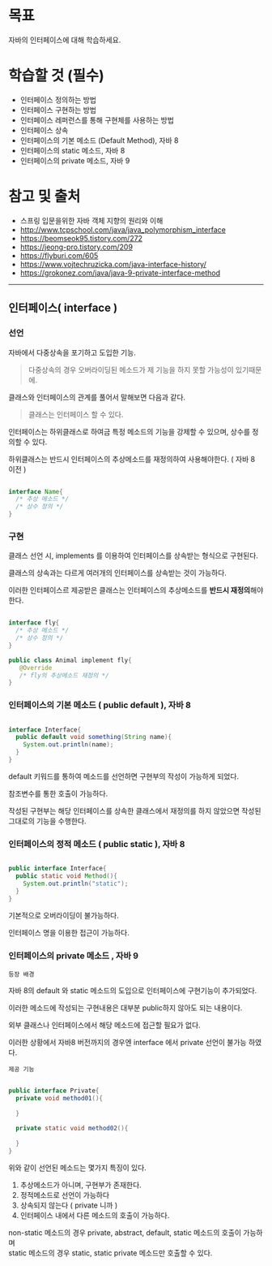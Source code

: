# 목표
자바의 인터페이스에 대해 학습하세요.

# 학습할 것 (필수)

- 인터페이스 정의하는 방법
- 인터페이스 구현하는 방법
- 인터페이스 레퍼런스를 통해 구현체를 사용하는 방법
- 인터페이스 상속
- 인터페이스의 기본 메소드 (Default Method), 자바 8
- 인터페이스의 static 메소드, 자바 8
- 인터페이스의 private 메소드, 자바 9

# 참고 및 출처

- 스프링 입문을위한 자바 객체 지향의 원리와 이해
- http://www.tcpschool.com/java/java_polymorphism_interface
- https://beomseok95.tistory.com/272
- https://jeong-pro.tistory.com/209
- https://flyburi.com/605
- https://www.vojtechruzicka.com/java-interface-history/
- https://grokonez.com/java/java-9-private-interface-method

* * *

## 인터페이스( interface )

### 선언

자바에서 다중상속을 포기하고 도입한 기능.

> 다중상속의 경우 오버라이딩된 메소드가 제 기능을 하지 못할 가능성이 있기때문에.

클래스와 인터페이스의 관계를 풀어서 말해보면 다음과 같다.

> 클래스는 인터페이스 할 수 있다.

인터페이스는 하위클래스로 하여금 특정 메소드의 기능을 강제할 수 있으며, 상수를 정의할 수 있다.

하위클래스는 반드시 인터페이스의 추상메소드를 재정의하여 사용해야한다. ( 자바 8 이전 )


~~~java

interface Name{
  /* 추상 메소드 */
  /* 상수 정의 */
}

~~~

### 구현

클래스 선언 시, implements 를 이용하여 인터페이스를 상속받는 형식으로 구현된다.

클래스의 상속과는 다르게 여러개의 인터페이스를 상속받는 것이 가능하다.

이러한 인터페이스르 제공받은 클래스는 인터페이스의 추상메소드를 **반드시 재정의**해야 한다.

~~~java

interface fly{
  /* 추상 메소드 */
  /* 상수 정의 */
}

public class Animal implement fly{
   @Override
   /* fly의 추상메소드 재정의 */
}

~~~

### 인터페이스의 기본 메소드 ( public default ), 자바 8

~~~java

interface Interface{
  public default void something(String name){
    System.out.println(name);
  }
}

~~~

default 키워드를 통하여 메소드를 선언하면 구현부의 작성이 가능하게 되었다. 

참조변수를 통한 호출이 가능하다.

작성된 구현부는 해당 인터페이스를 상속한 클래스에서 재정의를 하지 않았으면 작성된 그대로의 기능을 수행한다.

### 인터페이스의 정적 메소드 ( public static ), 자바 8

~~~java

public interface Interface{
  public static void Method(){
    System.out.println("static");
  }
}
~~~

기본적으로 오버라이딩이 불가능하다.

인터페이스 명을 이용한 접근이 가능하다.

### 인터페이스의 private 메소드 , 자바 9

`등장 배경` 

자바 8의 default 와 static 메소드의 도입으로 인터페이스에 구현기능이 추가되었다. <br>

이러한 메소드에 작성되는 구현내용은 대부분 public하지 않아도 되는 내용이다.

외부 클래스나 인터페이스에서 해당 메소드에 접근할 필요가 없다.

이러한 상황에서 자바8 버전까지의 경우엔 interface 에서 private 선언이 불가능 하였다.

`제공 기능`

~~~java

public interface Private{
  private void method01(){
  
  }
  
  private static void method02(){
  
  }
}
~~~

위와 같이 선언된 메소드는 몇가지 특징이 있다.

1. 추상메소드가 아니며, 구현부가 존재한다.
2. 정적메소드로 선언이 가능하다
3. 상속되지 않는다 ( private 니까 )
4. 인터페이스 내에서 다른 메소드의 호출이 가능하다.

non-static 메소드의 경우 private, abstract, default, static 메소드의 호출이 가능하며 <br>
static 메소드의 경우 static, static private 메소드만 호출할 수 있다.
